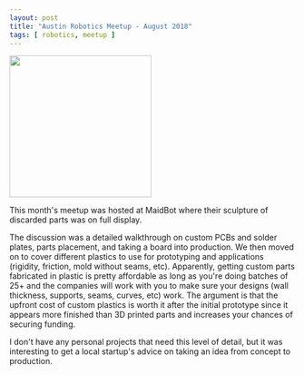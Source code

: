 ```yaml
---
layout: post
title: "Austin Robotics Meetup - August 2018"
tags: [ robotics, meetup ]
---
```

  
<img src="/images/maidbot_sculpture.jpg" width="250" />
  
This month's meetup was hosted at MaidBot where their sculpture of discarded parts was on full display.  

The discussion was a detailed walkthrough on custom PCBs and solder plates, parts placement, and taking a board into production.  We then moved on to cover different plastics to use for prototyping and applications (rigidity, friction, mold without seams, etc).  Apparently, getting custom parts fabricated in plastic is pretty affordable as long as you're doing batches of 25+ and the companies will work with you to make sure your designs (wall thickness, supports, seams, curves, etc) work.  The argument is that the upfront cost of custom plastics is worth it after the initial prototype since it appears more finished than 3D printed parts and increases your chances of securing funding.

I don't have any personal projects that need this level of detail, but it was interesting to get a local startup's advice on taking an idea from concept to production.
